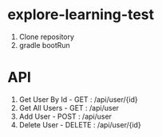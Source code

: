 # explore-learning-test

1. Clone repository
2. gradle bootRun

# API
1. Get User By Id - GET : /api/user/{id}
2. Get All Users - GET : /api/user
3. Add User - POST : /api/user
4. Delete User - DELETE : /api/user/{id}
